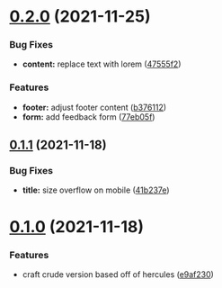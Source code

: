 # [0.2.0](https://github.com/SugarF0x/artocracy/compare/v0.1.1...v0.2.0) (2021-11-25)


### Bug Fixes

* **content:** replace text with lorem ([47555f2](https://github.com/SugarF0x/artocracy/commit/47555f22da384118757f2ad73b15a81ba37be36a))


### Features

* **footer:** adjust footer content ([b376112](https://github.com/SugarF0x/artocracy/commit/b376112fe7c5ed97754f77645f39f4eb30c64747))
* **form:** add feedback form ([77eb05f](https://github.com/SugarF0x/artocracy/commit/77eb05ff7569af4fffab40af208a66af93b47efb))



## [0.1.1](https://github.com/SugarF0x/artocracy/compare/v0.1.0...v0.1.1) (2021-11-18)


### Bug Fixes

* **title:** size overflow on mobile ([41b237e](https://github.com/SugarF0x/artocracy/commit/41b237e298fa1f6681ba3f66a4d98898aa830811))



# [0.1.0](https://github.com/SugarF0x/artocracy/compare/e9af23067bf4edd0d68c75d28716beb6fb07642c...v0.1.0) (2021-11-18)


### Features

* craft crude version based off of hercules ([e9af230](https://github.com/SugarF0x/artocracy/commit/e9af23067bf4edd0d68c75d28716beb6fb07642c))



